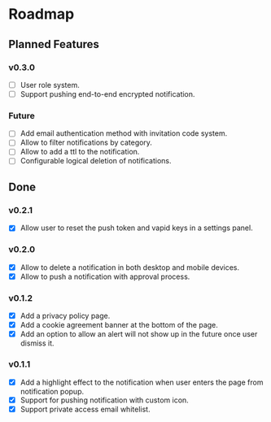 # Roadmap

## Planned Features

### v0.3.0

- [ ] User role system.
- [ ] Support pushing end-to-end encrypted notification.

### Future

- [ ] Add email authentication method with invitation code system.
- [ ] Allow to filter notifications by category.
- [ ] Allow to add a ttl to the notification.
- [ ] Configurable logical deletion of notifications.

## Done

### v0.2.1

- [x] Allow user to reset the push token and vapid keys in a settings panel.

### v0.2.0

- [x] Allow to delete a notification in both desktop and mobile devices.
- [x] Allow to push a notification with approval process.

### v0.1.2

- [x] Add a privacy policy page.
- [x] Add a cookie agreement banner at the bottom of the page.
- [x] Add an option to allow an alert will not show up in the future once user dismiss it.

### v0.1.1

- [x] Add a highlight effect to the notification when user enters the page from notification popup.
- [x] Support for pushing notification with custom icon.
- [x] Support private access email whitelist.
